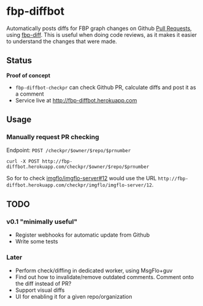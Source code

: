 # fbp-diffbot

Automatically posts diffs for FBP graph changes on Github [Pull Requests](https://help.github.com/articles/using-pull-requests/),
using [fbp-diff](https://github.com/flowbased/fbp-diff).
This is useful when doing code reviews, as it makes it easier to understand the changes that were made.

## Status

**Proof of concept**

* `fbp-diffbot-checkpr` can check Github PR, calculate diffs and post it as a comment
* Service live at http://fbp-diffbot.herokuapp.com

## Usage

### Manually request PR checking

Endpoint: `POST /checkpr/$owner/$repo/$prnumber`

    curl -X POST http://fbp-diffbot.herokuapp.com/checkpr/$owner/$repo/$prnumber

So for to check [imgflo/imgflo-server#12](https://github.com/imgflo/imgflo-server/pull/12)
would use the URL `http://fbp-diffbot.herokuapp.com/checkpr/imgflo/imgflo-server/12`.
    

## TODO

### v0.1 "minimally useful"

* Register webhooks for automatic update from Github
* Write some tests

### Later

* Perform check/diffing in dedicated worker, using MsgFlo+guv
* Find out how to invalidate/remove outdated comments. Comment onto the diff instead of PR?
* Support visual diffs
* UI for enabling it for a given repo/organization
